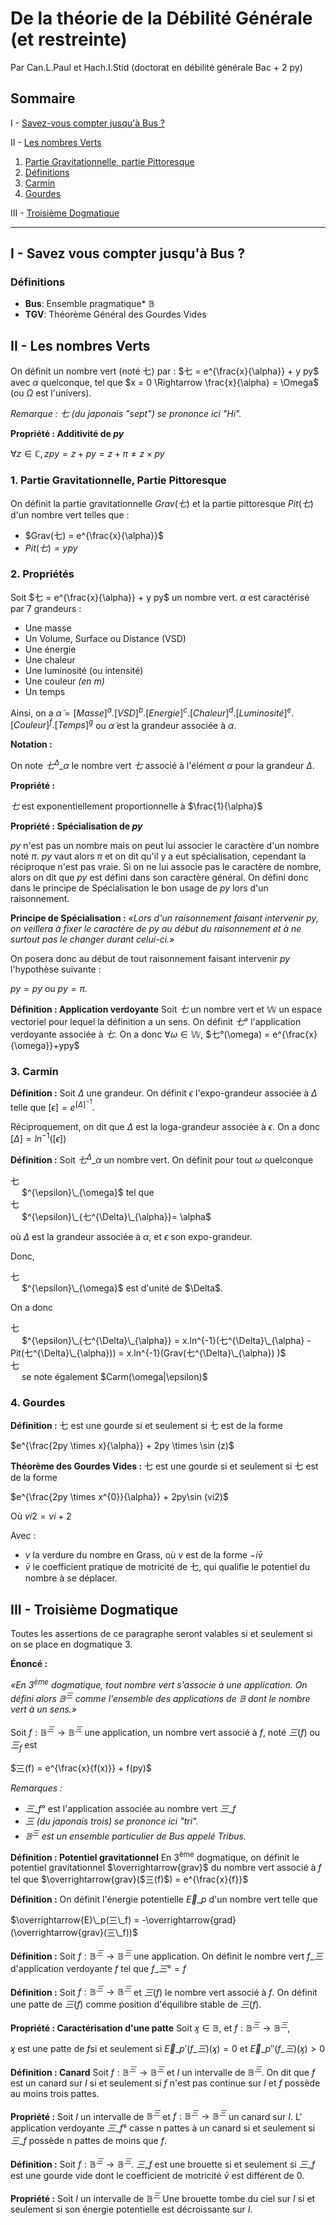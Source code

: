 
# De la théorie de la Débilité Générale (et restreinte)
Par Can.L.Paul et Hach.I.Stid 
(doctorat en débilité générale Bac + 2 py)

## Sommaire

I - [Savez-vous compter jusqu'à Bus ?](#i---savez-vous-compter-jusquà-bus-)

II - [Les nombres Verts](#ii---les-nombres-verts)
1. [Partie Gravitationnelle, partie Pittoresque](#1-partie-gravitationnelle-partie-pittoresque)
2. [Définitions](#2-propriétés)
3. [Carmin](#3-carmin)
4. [Gourdes](#4-gourdes)

III - [Troisième Dogmatique](#iii---troisième-dogmatique)

---

## I - Savez vous compter jusqu'à Bus ?

### Définitions
- **Bus**: Ensemble pragmatique\* $\mathbb{B}$
- **TGV**: Théorème Général des Gourdes Vides

## II - Les nombres Verts
On définit un nombre vert (noté 七)  par :
$七 = e^{\frac{x}{\alpha}} + y py$
avec $\alpha$ quelconque, tel que
$x = 0 \Rightarrow \frac{x}{\alpha} = \Omega$ (ou $\Omega$ est l'univers).

*Remarque : 七 (du japonais "sept") se prononce ici "Hi".*

**Propriété : Additivité de $py$**

$\forall z \in \mathbb{C}, zpy = z + py = z + \pi \neq z \times py$

### 1. Partie Gravitationnelle, Partie Pittoresque
On définit la partie gravitationnelle $Grav(七)$  et la partie pittoresque $Pit(七)$ d'un nombre vert telles que :
- $Grav(七) = e^{\frac{x}{\alpha}}$
- $Pit(七) = ypy$

### 2. Propriétés
Soit $七 = e^{\frac{x}{\alpha}} + y py$ un nombre vert.
$\alpha$ est caractérisé par 7 grandeurs :
- Une masse
- Un Volume, Surface ou Distance (VSD)
- Une énergie
- Une chaleur
- Une luminosité (ou intensité)
- Une couleur *(en m)*
- Un temps

Ainsi, on a
 $\tilde{\alpha} = [Masse]^{a}.[VSD]^{b}.[Energie]^{c}.[Chaleur]^{d}.[Luminosité]^{e}.[Couleur]^{f}.[Temps]^{g}$ 
ou $\tilde{\alpha}$ est la grandeur associée à $\alpha$.
 
**Notation :**

On note $七^{\Delta}\_{\alpha}$ le nombre vert $七$ associé à l'élément $\alpha$ pour la grandeur $\Delta$.


**Propriété :**

$七$ est exponentiellement proportionnelle à $\frac{1}{\alpha}$

**Propriété : Spécialisation de $py$**

$py$ n'est pas un nombre mais on peut lui associer le caractère d'un nombre noté $\pi$. $py$ vaut alors $\pi$ et on dit qu'il y a eut spécialisation, cependant la réciproque n'est pas vraie. Si on ne lui associe pas le caractère de nombre, alors on dit que $py$ est défini dans son caractère général. On défini donc dans le principe de Spécialisation le bon usage de $py$ lors d'un raisonnement.

**Principe de Spécialisation :**
*«Lors d'un raisonnement faisant intervenir $py$, on veillera à fixer le caractère de $py$ au début du raisonnement et à ne surtout pas le changer durant celui-ci.»*

On posera donc au début de tout raisonnement faisant intervenir $py$ l'hypothèse suivante :

 $py = py$ ou $py = \pi$.


**Définition : Application verdoyante**
Soit $七$ un nombre vert et $\mathbb{W}$ un espace vectoriel pour lequel la définition a un sens.
On définit $七°$ l'application verdoyante associée à $七$.
On a donc $\forall \omega \in \mathbb{W}$, $七°(\omega) = e^{\frac{x}{\omega}}+ypy$

### 3. Carmin

**Définition :**
Soit $\Delta$ une grandeur. On définit $\epsilon$ l'expo-grandeur associée à $\Delta$ telle 
que $[\epsilon] = e^{[\Delta]^{-1}}$.

Réciproquement, on dit que $\Delta$ est la loga-grandeur associée à $\epsilon$. On a donc $[\Delta] = ln^{-1}([\epsilon])$


**Définition :**
Soit $七^{\Delta}\_{\alpha}$ un nombre vert. On définit  pour tout $\omega$ quelconque 
<div class="flip">七</div> &emsp; $^{\epsilon}\_{\omega}$ tel que 

<div class="flip">七</div> &emsp; $^{\epsilon}\_{七^{\Delta}\_{\alpha}}= \alpha$

où $\Delta$ est la grandeur associée à $\alpha$, et $\epsilon$ son expo-grandeur.


Donc, 
<div class="flip">七</div> &emsp; $^{\epsilon}\_{\omega}$ est d'unité de $\Delta$.


On a donc 
<div class="flip">七</div> &emsp; $^{\epsilon}\_{七^{\Delta}\_{\alpha}} = x.ln^{-1}(七^{\Delta}\_{\alpha} - Pit(七^{\Delta}\_{\alpha})) = x.ln^{-1}(Grav(七^{\Delta}\_{\alpha}) )$


<div class="flip">七</div> &emsp; se note également $Carm(\omega|\epsilon)$

### 4. Gourdes
**Définition :**
七 est une gourde si et seulement si 七 est de la forme

$e^{\frac{2py \times x}{\alpha}} + 2py \times \sin (z)$

**Théorème des Gourdes Vides :**
七 est une gourde si et seulement si 七 est de la forme

$e^{\frac{2py \times x^{0}}{\alpha}} + 2py\sin (vi2)$

Où $vi2 = vi + 2$ 

Avec :
- $v$ la verdure du nombre en Grass, où $v$ est de la forme
$-i\bar{v}$
- $\bar{v}$ le coefficient pratique de motricité de 七, qui qualifie le potentiel du nombre à se déplacer.


## III - Troisième Dogmatique

Toutes les assertions de ce paragraphe seront valables si et seulement si on se place en dogmatique 3.

**Énoncé :** 

*«En 3<sup>ème</sup> dogmatique, tout nombre vert s'associe à une application. On défini alors $\mathbb{B}^三$ comme l'ensemble des applications de $\mathbb{B}$ dont le nombre vert à un sens.»*

Soit $f : \mathbb{B}^三 \rightarrow \mathbb{B}^三$ une application, un nombre vert associé à $f$, noté $三(f)$ ou $三_f$ est

$三(f) = e^{\frac{x}{f(x)}} + f(py)$


*Remarques :* 
- $三\_f°$ est l'application associée au nombre vert $三\_f$
- *三 (du japonais trois) se prononce ici "tri".*
- *$\mathbb{B}^三$ est un ensemble particulier de Bus appelé Tribus.*


**Définition : Potentiel gravitationnel**
En 3<sup>ème</sup> dogmatique, on définit le potentiel gravitationnel $\overrightarrow{grav}$ du nombre vert associé à $f$ tel que
$\overrightarrow{grav}($三(f)$) = e^{\frac{x}{f}}$


**Définition :**
On définit l'énergie potentielle $\overrightarrow{E}\_p$ d'un nombre vert telle que

$\overrightarrow{E}\_p(三\_f) = -\overrightarrow{grad}(\overrightarrow{grav}(三\_f))$

**Définition :**
Soit $f : \mathbb{B}^三 \rightarrow \mathbb{B}^三$ une application.
On définit le nombre vert $f\_三$ d'application verdoyante $f$ tel que $f\_三° = f$


**Définition :**
Soit $f : \mathbb{B}^三 \rightarrow \mathbb{B}^三$ et $三(f)$ le nombre vert  associé à $f$.
On définit une patte de $三(f)$ comme position d'équilibre stable de $三(f)$.


**Propriété : Caractérisation d'une patte**
Soit $ӽ \in \mathbb{B}$, et $f : \mathbb{B}^三 \rightarrow \mathbb{B}^三$,

$ӽ$ est une patte de $f$si et seulement si $\overrightarrow{E}\_p'(f\_三)(ӽ) = 0$ et $\overrightarrow{E}\_p''(f\_三)(ӽ) > 0$


**Définition : Canard**
Soit $f : \mathbb{B}^三 \rightarrow \mathbb{B}^三$ et $I$ un intervalle de $\mathbb{B}^三$.
On dit que $f$ est un canard sur $I$  si et seulement si $f$ n'est pas continue sur $I$ et $f$ possède au moins trois pattes.

**Propriété :**
Soit $I$ un intervalle de $\mathbb{B}^三$ et $f : \mathbb{B}^三 \rightarrow \mathbb{B}^三$ un canard sur $I$.
L' application verdoyante $三\_f°$ casse n pattes à un canard si et seulement si $三\_f$ possède n pattes de moins que $f$.


**Définition :**
Soit $f : \mathbb{B}^三 \rightarrow \mathbb{B}^三$.
$三\_f$ est une brouette si et seulement si $三\_f$ est une gourde vide dont le coefficient de motricité $\bar{v}$ est différent de 0.


**Propriété :**
Soit $I$ un intervalle de $\mathbb{B}^三$
Une brouette tombe du ciel sur $I$ si et seulement si son énergie potentielle est décroissante sur $I$.
